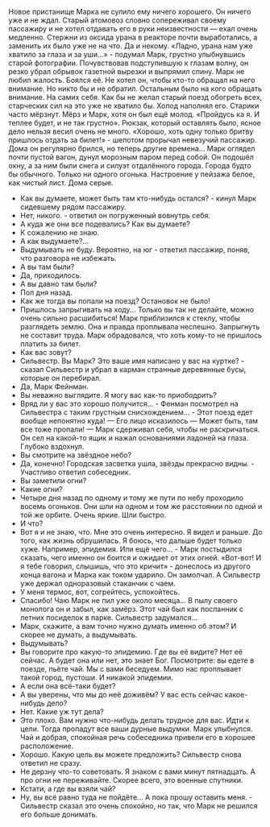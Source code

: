 Новое пристанище Марка не сулило ему ничего хорошего. Он ничего уже и не ждал.
Старый атомовоз словно сопереживал своему пассажиру и не хотел отдавать его в руки
неизвестности — ехал очень медленно. Стержни из оксида урана в реакторе почти выработались, а
заменить их было уже не на что. Да и некому.
«Ладно, урана нам уже хватило за глаза и за уши...» - подумал Марк, грустно
улыбнувшись старой фотографии. Почувствовав подступившую к глазам волну, он
резко убрал обрывок газетной вырезки и выпрямил спину. Марк не любил жалость.
Боялся её. Не хотел он, чтобы кто-то обращал на него внимание. Но никто бы и не
обратил. Остальным было на кого обращать внимание. На самих себя.
Как бы не желал старый поезд обогреть всех, старческих сил на это уже не хватило бы.
Холод наполнял его. Старики часто мёрзнут. Мёрз и Марк, хотя он был ещё молод.
«Пройдусь ка я. И теплее будет, и не так грустно».
Рюкзак, который оставлять было, ясное дело нельзя весил очень не много. «Хорошо,
хоть одну только бритву пришлось отдать за билет!» - шепотом прорычал невезучий
пассажир. Дома он регулярно брился, но теперь другие времена...
Марк оглядел почти пустой вагон, дунул морозным паром перед собой.
Он подошёл окну, а за ним были снега и силуэт отдалённого города. Города будто бы
обычного. Только ни одного огонька. Настроение у пейзажа белое, как чистый лист. Дома серые.
- Как вы думаете, может быть там кто-нибудь остался? - кинул Марк сидевшему рядом
пассажиру.
- Нет, никого. - ответил он погруженный вовнутрь себя.
- А куда же они все подевались? Как вы думаете?
- К сожалению не знаю.
- А как выдумаете?...
- Выдумывать не буду. Вероятно, на юг - ответил пассажир, поняв, что разговора не
избежать.
- А вы там были?
- Да, приходилось.
- А вы давно там были?
- Пол дня назад.
- Как же тогда вы попали на поезд? Остановок не было!
- Пришлось запрыгивать на ходу... Только вы так не делайте, можно очень сильно
расшибиться!
Марк приблизился к стеклу, чтобы разглядеть землю. Она и правда проплывала
неспешно. Запрыгнуть не составит труда. Марк обрадовался, что хоть кому-то не пришлось платить за билет.
- Как вас зовут?
- Сильвестр. Вы Марк? Это ваше имя написано у вас на куртке? - сказал Сильвестр и
убрал в карман странные деревянные бусы, которые он перебирал.
- Да, Марк Фейнман.
- Вы неважно выглядите. Я могу вас как-то приободрить?
- Вряд ли у вас это хорошо получится... - Фенман посмотрел на Сильвестра с таким грустным
снисхождением... -  Этот поезд едет вообще непонятно куда! — Его лицо исказилось — Может быть, там все тоже пропали! — Марк сдерживал себя, чтобы не раскричаться.
Он сел на какой-то ящик и нажал основаниями ладоней на глаза. Глубоко вздохнул.
- Вы смотрите на звёздное небо?
- Да, конечно! Городская засветка ушла, звёзды прекрасно видны. - Участливо ответил
собеседник.
- Вы заметили огни?
- Какие огни?
- Четыре дня назад по одному и тому же пути по небу проходило восемь огоньков. Они
шли на одном и том же расстоянии по одной и той же орбите. Очень яркие. Шли
быстро.
- И что?
- Вот я и не знаю, что. Мне это очень интересно. Я видел и раньше. До того, как жизнь
обрушилась. Я боюсь, что дальше будет только хуже. Например, эпидемия. Или ещё
чего... - Марк постыдился сказать, чего именно он боится и ожидает от этих огней.
«Вот-вот! И я тебе говорил, слышишь, что это кричит» - донеслось из другого конца
вагона и Марка как током ударило. Он замолчал. А Сильвестр уже
держал одноразовый стаканчик с чаем.
- У меня термос, вот, согрейтесь, успокойтесь.
- Спасибо!
Чаю Марк не пил уже около месяца... В пылу своего монолога он и забыл, как замёрз.
Этот чай был как посланник с летних посиделок в парке.
Сильвестр задумался...
- Марк, скажите, а вам точно нужно думать именно об этом? И скорее не думать, а
выдумывать.
- Выдумывать?
- Вы говорите про какую-то эпидемию. Где вы её видите? Нет её сейчас. А будет она
или нет, это знает Бог. Посмотрите: вы едете в поезде, пьёте чай. Мы с вами беседуем.
Мимо нас проплывает такой город, пустоши. И никакой эпидемии.
- А если она всё-таки будет?
- А вы уверены, что мы до неё доживём? У вас есть сейчас какое-нибудь дело?
- Нет. Какие уж тут дела?
- Это плохо. Вам нужно что-нибудь делать трудное для вас. Идти к цели. Тогда
пропадут все ваши дурные выдумки.
Марк улыбнулся. Чай и добрая, спокойная речь собеседника привели его в хорошее
расположение.
- Хорошо. Какую цель вы можете предложить?
Сильвестр снова ответил не сразу.
- Не дерзну что-то советовать. Я знаком с вами минут пятнадцать. А про огни не
переживайте. Скорее всего, это военные спутники.
- Кстати, а где вы взяли чай?
- Ну, вы всё равно туда не пойдёте... А пока прошу оставить меня. - Сильвестр сказал
это очень спокойно, но так, что Марк не решился его больше донимать.
